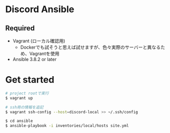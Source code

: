 # Discord Ansible

## Required

- Vagrant (ローカル確認用)
    - Dockerでも試そうと思えば試せますが、色々実際のサーバーと異なるため、Vagrantを使用
- Ansible 3.8.2 or later

# Get started

```sh
# project rootで実行
$ vagrant up

# ssh用の情報を追記
$ vagrant ssh-config --host=discord-local >> ~/.ssh/config

$ cd ansible
$ ansible-playbook -i inventories/local/hosts site.yml
```
